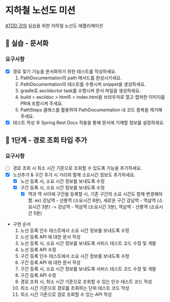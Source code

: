 # 지하철 노선도 미션
[ATDD 강의](https://edu.nextstep.camp/c/R89PYi5H) 실습을 위한 지하철 노선도 애플리케이션
## 🚀 실습 - 문서화
### 요구사항
- [x] 경로 찾기 기능을 문서화하기 위한 테스트를 작성하세요. 
  1. PathDocumentation의 path 메서드를 완성시키세요.
  2. PathDocumentation의 테스트를 수행시켜 snippet을 생성하세요. 
  3. gradle로 asciidoctor task를 수행시켜 문서 파일을 생성하세요.
  4. build > asciidoc > html5 > index.html을 브라우저로 열고 캡쳐한 이미지를 PR에 포함시켜 주세요. 
  5. PathSteps 클래스를 활용하여 PathDocumentation 내 코드 중복을 제거해주세요.
- [x] 테스트 작성 후 Spring Rest Docs 적용을 통해 문서에 기재할 정보를 설정하세요.
## 🚀 1단계 - 경로 조회 타입 추가
### 요구사항
- [ ] 경로 조회 시 최소 시간 기준으로 조회할 수 있도록 기능을 추가하세요.
- [x] 노선추가 & 구간 추가 시 거리와 함께 소요시간 정보도 추가하세요.
  - [x] 노선 등록 시, 소요 시간 정보를 보내도록 수정
  - [x] 구간 등록 시, 소요 시간 정보를 보내도록 수정
    - [x] 역과 역 사이에 구간을 등록할 시, 기존 구간의 소요 시간도 함께 변경해야함.
      ex) 강남역 - 선릉역 (소요시간 8분), 새로운 구간 강남역 - 역삼역 (소요시간 3분) -> 강남역 - 역삼역 (소요시간 3분), 역삼역 - 선릉역 (소요시간 5분)
- 구현 순서
  1. 노선 등록 인수 테스트에서 소요 시간 정보를 보내도록 수정
  2. 노선 등록 API 에 대한 문서 작성
  3. 노선 등록 시, 소요 시간 정보를 보내도록 서비스 테스트 코드 수정 및 개발
  4. 노선 등록 API 수정
  5. 구간 등록 인수 테스트에서 소요 시간 정보를 보내도록 수정
  6. 구간 등록 API 에 대한 문서 작성
  7. 구간 등록 시, 소요 시간 정보를 보내도록 서비스 테스트 코드 수정 및 개발
  8. 구간 등록 API 수정
  9. 경로 조회 시, 최소 시간 기준으로 조회할 수 있는 인수 테스트 코드 작성
  10. 최소 시간 기준으로 경로를 조회하는 단위 테스트 코드 작성
  11. 최소 시간 기준으로 경로 조회할 수 있는 API 작성